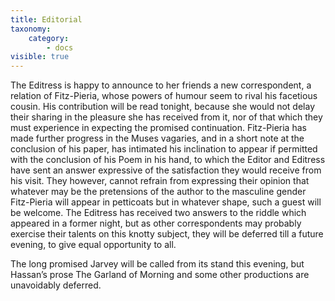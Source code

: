 ```yaml
---
title: Editorial
taxonomy:
    category:
        - docs
visible: true
---
```


The Editress is happy to announce to her friends a new correspondent, a relation of Fitz-Pieria, whose powers of humour seem to rival his facetious cousin. His contribution will be read tonight, because she would not delay their sharing in the pleasure she has received from it, nor of that which they must experience in expecting the promised continuation. Fitz-Pieria has made further progress in the Muses vagaries, and in a short note at the conclusion of his paper, has intimated his inclination to appear if permitted with the conclusion of his Poem in his hand, to which the Editor and Editress have sent an answer expressive of the satisfaction they would receive from his visit. They however, cannot refrain from expressing their opinion that whatever may be the pretensions of the author to the masculine gender Fitz-Pieria will appear in petticoats but in whatever shape, such a guest will be welcome. The Editress has received two answers to the riddle which appeared in a former night, but as other correspondents may probably exercise their talents on this knotty subject, they will be deferred till a future evening, to give equal opportunity to all.

The long promised Jarvey will be called from its stand this evening, but Hassan’s prose The Garland of Morning and some other productions are unavoidably deferred.
